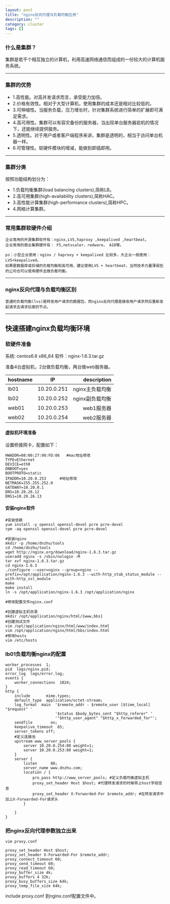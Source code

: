 ```yaml
---
layout: post
title: "nginx反向代理与负载均衡应用"
description: ""
category: cluster
tags: []
---
```


### 什么是集群？

集群是若干个相互独立的计算机，利用高速网络通信而组成的一份较大的计算机服务系统。

---

### 集群的优势

* 1.高性能。对高并发请求而言，承受能力加倍。
* 2.价格有效性。相对于大型计算机，使用集群的成本还是相对比较低的。
* 3.可伸缩性。当服务负载，压力增长时，针对集群系统进行简单的扩展即可满足需求。
* 4.高可用性。集群可以有容灾备份的服务器，当出现单台服务器宕机的情况下，还能继续提供服务。
* 5.透明性。对于用户或者客户端程序来讲，集群是透明的，相当于访问单台机器一样。
* 6.可管理性。软硬件模块的增减，能做到即插即用。

---

### 集群分类

按照功能结构划分为：

 * 1.负载均衡集群(load balancing clusters),简称LB。
 * 2.高可用集群(high-availability clusters),简称HAC。
 * 3.高性能计算集群(high-performance clusters),简称HPC。
 * 4.网格计算集群。

---

### 常用集群软硬件介绍

    企业常用的开源集群软件有：nginx,LVS,haproxy ,keepalived ,heartbeat。
    企业常用的商业集群硬件有： F5,netscaler，redware， A10等。

    ps：小型企业使用：nginx / haproxy + keepalived 比较多，大企业一般使用：LVS+keepalived。
    如果是数据库或存储的负载均衡和高可用，建议使用LVS + heartbeat，当然技术力量薄弱些的公司也可以使用硬件去做负载均衡。 

---

### nginx反向代理与负载均衡区别

    普通的负载均衡(lvs)是转发用户请求的数据包，而nginx反向代理是接收用户请求然后重新发起请求去请求后面的节点。

---

## 快速搭建nginx负载均衡环境

### 软硬件准备

系统: centos6.8 x86_64
软件：nginx-1.6.3.tar.gz

准备4台虚拟机，2台做负载均衡，两台做web服务器。

| hostname      |    IP         | description |
| ------------- |:-------------:| -----------:|
| lb01          | 10.20.0.251   |  nginx主负载均衡 |
| lb02          | 10.20.0.252   |  nginx副负载均衡 |
| web01         | 10.20.0.253   |  web1服务器  |
| web02         | 10.20.0.254   |  web2服务器  |


#### 虚拟机环境准备

设置桥接网卡，配置如下：

```
HWADDR=08:00:27:98:FD:06   #mac地址修改
TYPE=Ethernet
DEVICE=eth0
ONBOOT=yes
BOOTPROTO=static
IPADDR=10.20.0.253      #地址修改  
NETMASK=255.255.252.0
GATEWAY=10.20.0.1
DNS=10.20.26.12
DNS1=10.20.26.13
```

#### 安装nginx软件

```
#安装依赖
yum install -y openssl openssl-devel pcre pcre-devel 
rpm -aq openssl openssl-devel pcre pcre-devel

#安装nginx
mkdir -p /home/dnzhu/tools
cd /home/dnzhu/tools
wget http://nginx.org/download/nginx-1.6.3.tar.gz
useradd nginx -s /sbin/nologin -M
tar xvf nginx-1.6.3.tar.gz
cd nginx-1.6.3
./configure --user=nginx --group=nginx --prefix=/opt/application/nginx-1.6.3 --with-http_stub_status_module --with-http_ssl_module
make
make install
ln -s /opt/application/nginx-1.6.3 /opt/application/nginx

#修改配置文件nginx.conf

#创建虚拟主机目录
mkdir /opt/application/nginx/html/{www,bbs}
#创建测试文件
vim /opt/application/nginx/html/www/index.html 
vim /opt/application/nginx/html/bbs/index.html 
#修改hosts
vim /etc/hosts
```

### lb01负载均衡nginx的配置

```
worker_processes  1;
pid  logs/nginx.pid;
error_log  logs/error.log;
events {
    worker_connections  1024;
}
http {
    include       mime.types;
    default_type  application/octet-stream;
    log_format  main  '$remote_addr - $remote_user [$time_local] "$request" '
                      '$status $body_bytes_sent "$http_referer" '
                      '"$http_user_agent" "$http_x_forwarded_for"';
    sendfile        on;
    keepalive_timeout  65;
    server_tokens off;
    #定义连接池
    upstream www_server_pools {
        server 10.20.0.254:80 weight=1;
        server 10.20.0.253:80 weight=1;
    }
    server {
        listen      80;
        server_name www.dnzhu.com;
        location / {
            pro_pass http://www_server_pools; #定义负载均衡虚拟主机
            proxy_set_header Host $host; #代理转发请求的时候带上host字段信息
            proxy_set_header X-Forwarded-For $remote_addr; #在转发请求中加上X-Forwarded-For请求头
        }
    
    }
}

```

### 把nginx反向代理参数独立出来

```
vim proxy.conf

proxy_set_header Host $host;
proxy_set_header X-Forwarded-For $remote_addr;
proxy_connect_timeout 60;
proxy_send_timeout 60;
proxy_read_timeout 60;
proxy_buffer_size 4k;
proxy_buffers 4 32k;
proxy_busy_buffers_size 64k;
proxy_temp_file_size 64k;

```
include proxy.conf 到nginx.conf配置文件中。








